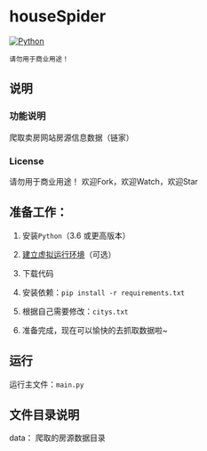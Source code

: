 # houseSpider
[![Python](https://img.shields.io/badge/Python-3.6%2B-brightgreen.svg)](https://www.python.org/downloads/)

``请勿用于商业用途！``

## 说明

### 功能说明

爬取卖房网站房源信息数据（链家）

### License

请勿用于商业用途！ 欢迎Fork，欢迎Watch，欢迎Star

## 准备工作：

1. 安装`Python`（3.6 或更高版本）

2. [建立虚拟运行环境](https://www.baidu.com/s?wd=virtualenv)（可选）

3. 下载代码

4. 安装依赖：`pip install -r requirements.txt`

5. 根据自己需要修改：`citys.txt`

6. 准备完成，现在可以愉快的去抓取数据啦~

## 运行

运行主文件：`main.py`

## 文件目录说明

data：
    爬取的房源数据目录

